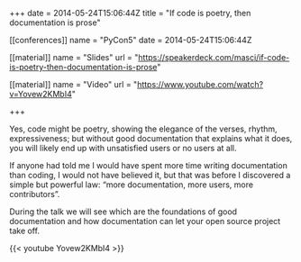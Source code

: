 +++
date = 2014-05-24T15:06:44Z
title = "If code is poetry, then documentation is prose"


[[conferences]]
name = "PyCon5"
date = 2014-05-24T15:06:44Z

[[material]]
name = "Slides"
url  = "https://speakerdeck.com/masci/if-code-is-poetry-then-documentation-is-prose"

[[material]]
name = "Video"
url  = "https://www.youtube.com/watch?v=Yovew2KMbI4"

+++

Yes, code might be poetry, showing the elegance of the verses, rhythm, expressiveness;
but without good documentation that explains what it does, you will likely end up with
unsatisfied users or no users at all.

If anyone had told me I would have spent more time writing documentation than coding,
I would not have believed it, but that was before I discovered a simple but powerful
law: “more documentation, more users, more contributors”.

During the talk we will see which are the foundations of good documentation and how
documentation can let your open source project take off.

{{< youtube Yovew2KMbI4 >}}
